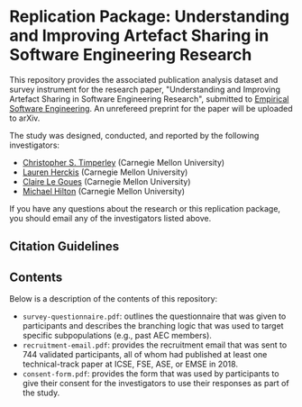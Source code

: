 # Replication Package: Understanding and Improving Artefact Sharing in Software Engineering Research

This repository provides the associated publication analysis dataset and survey instrument
for the research paper,
"Understanding and Improving Artefact Sharing in Software Engineering Research",
submitted to [Empirical Software Engineering](https://www.springer.com/journal/10664).
An unrefereed preprint for the paper will be uploaded to arXiv.

The study was designed, conducted, and reported by the following investigators:

* [Christopher S. Timperley](https://christimperley.co.uk) (Carnegie Mellon University)
* [Lauren Herckis](http://www.laurenherckis.com) (Carnegie Mellon University)
* [Claire Le Goues](https://clairelegoues.com) (Carnegie Mellon University)
* [Michael Hilton](http://www.cs.cmu.edu/~mhilton) (Carnegie Mellon University)

If you have any questions about the research or this replication package, you should
email any of the investigators listed above.


## Citation Guidelines


## Contents

Below is a description of the contents of this repository:

* `survey-questionnaire.pdf`: outlines the questionnaire that was given to
  participants and describes the branching logic that was used to target
  specific subpopulations (e.g., past AEC members).
* `recruitment-email.pdf`: provides the recruitment email that was sent to 744
  validated participants, all of whom had published at least one technical-track
  paper at ICSE, FSE, ASE, or EMSE in 2018.
* `consent-form.pdf`: provides the form that was used by participants to
  give their consent for the investigators to use their responses as part of the
  study.
